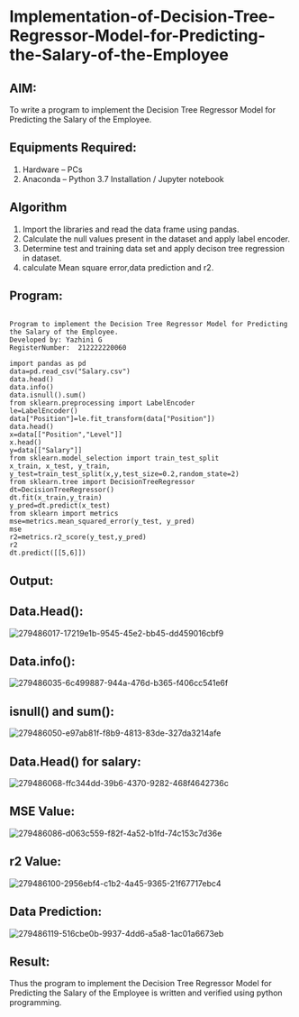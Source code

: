 # Implementation-of-Decision-Tree-Regressor-Model-for-Predicting-the-Salary-of-the-Employee

## AIM:
To write a program to implement the Decision Tree Regressor Model for Predicting the Salary of the Employee.

## Equipments Required:
1. Hardware – PCs
2. Anaconda – Python 3.7 Installation / Jupyter notebook

## Algorithm
1. Import the libraries and read the data frame using pandas.
2. Calculate the null values present in the dataset and apply label encoder.
3. Determine test and training data set and apply decison tree regression in dataset.
4. calculate Mean square error,data prediction and r2.

## Program:
```

Program to implement the Decision Tree Regressor Model for Predicting the Salary of the Employee.
Developed by: Yazhini G
RegisterNumber:  212222220060

import pandas as pd
data=pd.read_csv("Salary.csv")
data.head()
data.info()
data.isnull().sum()
from sklearn.preprocessing import LabelEncoder
le=LabelEncoder()
data["Position"]=le.fit_transform(data["Position"])
data.head()
x=data[["Position","Level"]]
x.head()
y=data[["Salary"]]
from sklearn.model_selection import train_test_split
x_train, x_test, y_train, y_test=train_test_split(x,y,test_size=0.2,random_state=2)
from sklearn.tree import DecisionTreeRegressor
dt=DecisionTreeRegressor()
dt.fit(x_train,y_train)
y_pred=dt.predict(x_test)
from sklearn import metrics
mse=metrics.mean_squared_error(y_test, y_pred)
mse
r2=metrics.r2_score(y_test,y_pred)
r2
dt.predict([[5,6]])
```

## Output:

## Data.Head():
![279486017-17219e1b-9545-45e2-bb45-dd459016cbf9](https://github.com/Yazhini-G/Implementation-of-Decision-Tree-Regressor-Model-for-Predicting-the-Salary-of-the-Employee/assets/120244201/baf96a7b-5e70-46df-b9ca-366997863921)

## Data.info():
![279486035-6c499887-944a-476d-b365-f406cc541e6f](https://github.com/Yazhini-G/Implementation-of-Decision-Tree-Regressor-Model-for-Predicting-the-Salary-of-the-Employee/assets/120244201/799a243c-55a7-4097-96dd-d3352c2d2054)

## isnull() and sum():
![279486050-e97ab81f-f8b9-4813-83de-327da3214afe](https://github.com/Yazhini-G/Implementation-of-Decision-Tree-Regressor-Model-for-Predicting-the-Salary-of-the-Employee/assets/120244201/de72594f-5ac8-4c1d-bfb2-f5d27b0b614b)

## Data.Head() for salary:
![279486068-ffc344dd-39b6-4370-9282-468f4642736c](https://github.com/Yazhini-G/Implementation-of-Decision-Tree-Regressor-Model-for-Predicting-the-Salary-of-the-Employee/assets/120244201/038b359e-28bb-4e5a-bc1a-c0a38a64c077)

## MSE Value:
![279486086-d063c559-f82f-4a52-b1fd-74c153c7d36e](https://github.com/Yazhini-G/Implementation-of-Decision-Tree-Regressor-Model-for-Predicting-the-Salary-of-the-Employee/assets/120244201/2c273ac1-8188-4924-b209-ad755f9e0da5)

## r2 Value:
![279486100-2956ebf4-c1b2-4a45-9365-21f67717ebc4](https://github.com/Yazhini-G/Implementation-of-Decision-Tree-Regressor-Model-for-Predicting-the-Salary-of-the-Employee/assets/120244201/5ea2ad9a-8d8a-489a-b745-32df6e999dcf)

## Data Prediction:
![279486119-516cbe0b-9937-4dd6-a5a8-1ac01a6673eb](https://github.com/Yazhini-G/Implementation-of-Decision-Tree-Regressor-Model-for-Predicting-the-Salary-of-the-Employee/assets/120244201/08b1abba-7d24-4a5c-93c0-de7cc6c43fef)

## Result:
Thus the program to implement the Decision Tree Regressor Model for Predicting the Salary of the Employee is written and verified using python programming.
